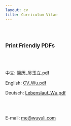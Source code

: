 ```yaml
---
layout: cv
title: Curriculum Vitae
---
```


<br />
<br />

<p style="font-weight: bold; font-size: 120%;">Print Friendly PDFs</p>
<br />
<br />

中文:       <a href="https://yuliwu.github.io/cv/print/简历_吴玉立.pdf" target="_blank">简历_吴玉立.pdf</a>

English:   <a href="https://yuliwu.github.io/cv/print/CV_Wu.pdf" target="_blank">CV_Wu.pdf</a>

Deutsch:   <a href="https://yuliwu.github.io/cv/print/Lebenslauf_Wu.pdf" target="_blank">Lebenslauf_Wu.pdf</a>

<br />
<br />

E-mail: <a href="mailto:me@wuyuli.com">me@wuyuli.com</a>